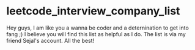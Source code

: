 # leetcode_interview_company_list
Hey guys, I am like you a wanna be coder and a deternination to get into fang ;) I believe you will find this list as helpful as I do. The list is via my friend Sejal's account. All the best!
